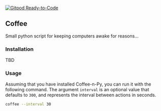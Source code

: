 [![Gitpod Ready-to-Code](https://img.shields.io/badge/Gitpod-Ready--to--Code-blue?logo=gitpod)](https://gitpod.io/from-referrer/)

## Coffee

Small python script for keeping computers awake for reasons...

### Installation
TBD

### Usage

Assuming that you have installed Coffee-n-Py, you can run it with the following command. The argument `interval` is an optional value that defaults to `300`, and represents the interval between actions in seconds.
```bash
coffee --interval 30
```

